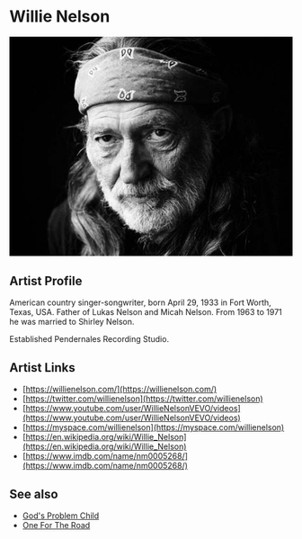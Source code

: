 # Willie Nelson

![](../../assets/artists/Willie_Nelson.png)

## Artist Profile

American country singer-songwriter, born April 29, 1933 in Fort Worth, Texas, USA. Father of Lukas Nelson and Micah Nelson.
From 1963 to 1971 he was married to Shirley Nelson.

Established Pendernales Recording Studio.

## Artist Links

- [https://willienelson.com/](https://willienelson.com/)
- [https://twitter.com/willienelson](https://twitter.com/willienelson)
- [https://www.youtube.com/user/WillieNelsonVEVO/videos](https://www.youtube.com/user/WillieNelsonVEVO/videos)
- [https://myspace.com/willienelson](https://myspace.com/willienelson)
- [https://en.wikipedia.org/wiki/Willie_Nelson](https://en.wikipedia.org/wiki/Willie_Nelson)
- [https://www.imdb.com/name/nm0005268/](https://www.imdb.com/name/nm0005268/)


## See also

- [God's Problem Child](Gods_Problem_Child.md)
- [One For The Road](One_For_The_Road.md)
